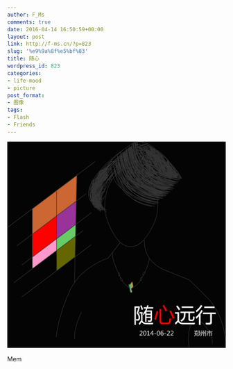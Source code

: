 ```yaml
---
author: F_Ms
comments: true
date: 2016-04-14 16:50:59+00:00
layout: post
link: http://f-ms.cn/?p=823
slug: '%e9%9a%8f%e5%bf%83'
title: 随心
wordpress_id: 823
categories:
- life-mood
- picture
post_format:
- 图像
tags:
- Flash
- Friends
---
```


![random (4)](/img/post/wp/2016/04/random-4.png)


Mem
